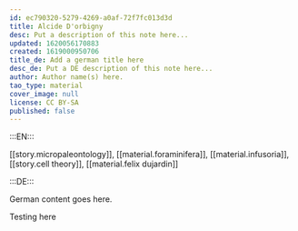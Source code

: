 ```yaml
---
id: ec790320-5279-4269-a0af-72f7fc013d3d
title: Alcide D'orbigny
desc: Put a description of this note here...
updated: 1620056170883
created: 1619000950706
title_de: Add a german title here
desc_de: Put a DE description of this note here...
author: Author name(s) here.
tao_type: material
cover_image: null
license: CC BY-SA
published: false
---
```


:::EN:::

[[story.micropaleontology]], [[material.foraminifera]], [[material.infusoria]], [[story.cell theory]], [[material.felix dujardin]]

:::DE:::

German content goes here.

Testing here
